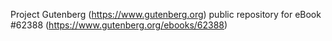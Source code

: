 Project Gutenberg (https://www.gutenberg.org) public repository for eBook #62388 (https://www.gutenberg.org/ebooks/62388)
